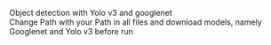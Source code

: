 Object detection with Yolo v3 and googlenet <br />
Change Path with your Path in all files and download models, namely Googlenet and Yolo v3 before run <br /> 
